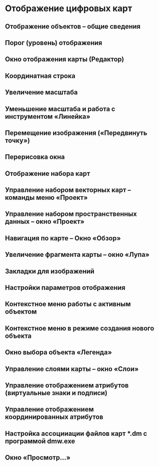 # Отображение цифровых карт

## Отображение объектов – общие сведения

## Порог (уровень) отображения

## Окно отображения карты (Редактор)

## Координатная строка

## Увеличение масштаба

## Уменьшение масштаба и работа с инструментом «Линейка»

## Перемещение изображения («Передвинуть точку»)

## Перерисовка окна

## Отображение набора карт

## Управление набором векторных карт – команды меню «Проект»

## Управление набором пространственных данных – окно «Проект»

## Навигация по карте – Окно «Обзор»

## Увеличение фрагмента карты – окно «Лупа»

## Закладки для изображений

## Настройки параметров отображения

## Контекстное меню работы с активным объектом

## Контекстное меню в режиме создания нового объекта

## Окно выбора объекта «Легенда»

## Управление слоями карты – окно «Слои»

## Управление отображением атрибутов (виртуальные знаки и подписи)

## Управление отображением координированных атрибутов

## Настройка ассоцииации файлов карт *.dm с программой dmw.exe

## Окно «Просмотр…»
